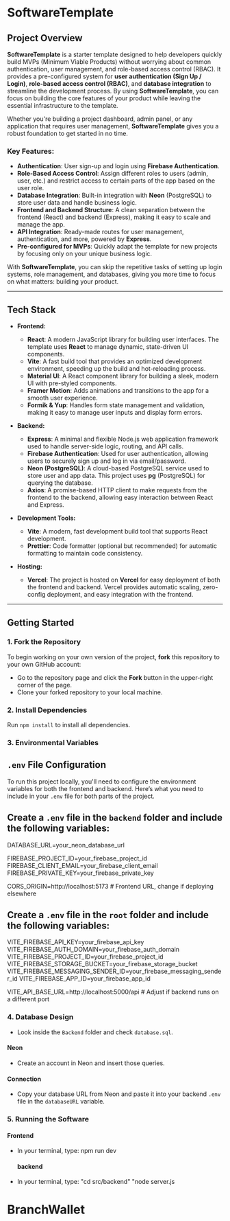 # SoftwareTemplate

## Project Overview

**SoftwareTemplate** is a starter template designed to help developers quickly build MVPs (Minimum Viable Products) without worrying about common authentication, user management, and role-based access control (RBAC). It provides a pre-configured system for **user authentication (Sign Up / Login)**, **role-based access control (RBAC)**, and **database integration** to streamline the development process. By using **SoftwareTemplate**, you can focus on building the core features of your product while leaving the essential infrastructure to the template.

Whether you're building a project dashboard, admin panel, or any application that requires user management, **SoftwareTemplate** gives you a robust foundation to get started in no time.

### Key Features:
- **Authentication**: User sign-up and login using **Firebase Authentication**.
- **Role-Based Access Control**: Assign different roles to users (admin, user, etc.) and restrict access to certain parts of the app based on the user role.
- **Database Integration**: Built-in integration with **Neon** (PostgreSQL) to store user data and handle business logic.
- **Frontend and Backend Structure**: A clean separation between the frontend (React) and backend (Express), making it easy to scale and manage the app.
- **API Integration**: Ready-made routes for user management, authentication, and more, powered by **Express**.
- **Pre-configured for MVPs**: Quickly adapt the template for new projects by focusing only on your unique business logic.

With **SoftwareTemplate**, you can skip the repetitive tasks of setting up login systems, role management, and databases, giving you more time to focus on what matters: building your product.

---

## Tech Stack

- **Frontend:**
  - **React**: A modern JavaScript library for building user interfaces. The template uses **React** to manage dynamic, state-driven UI components.
  - **Vite**: A fast build tool that provides an optimized development environment, speeding up the build and hot-reloading process.
  - **Material UI**: A React component library for building a sleek, modern UI with pre-styled components.
  - **Framer Motion**: Adds animations and transitions to the app for a smooth user experience.
  - **Formik & Yup**: Handles form state management and validation, making it easy to manage user inputs and display form errors.
  
- **Backend:**
  - **Express**: A minimal and flexible Node.js web application framework used to handle server-side logic, routing, and API calls.
  - **Firebase Authentication**: Used for user authentication, allowing users to securely sign up and log in via email/password.
  - **Neon (PostgreSQL)**: A cloud-based PostgreSQL service used to store user and app data. This project uses **pg** (PostgreSQL) for querying the database.
  - **Axios**: A promise-based HTTP client to make requests from the frontend to the backend, allowing easy interaction between React and Express.

- **Development Tools:**
  - **Vite**: A modern, fast development build tool that supports React development.
  - **Prettier**: Code formatter (optional but recommended) for automatic formatting to maintain code consistency.

- **Hosting:**
  - **Vercel**: The project is hosted on **Vercel** for easy deployment of both the frontend and backend. Vercel provides automatic scaling, zero-config deployment, and easy integration with the frontend.

---

## Getting Started

### 1. Fork the Repository
To begin working on your own version of the project, **fork** this repository to your own GitHub account:
- Go to the repository page and click the **Fork** button in the upper-right corner of the page.
- Clone your forked repository to your local machine.

### 2. Install Dependencies
Run `npm install` to install all dependencies.

### 3. Environmental Variables
## `.env` File Configuration

To run this project locally, you'll need to configure the environment variables for both the frontend and backend. Here’s what you need to include in your `.env` file for both parts of the project.



## Create a `.env` file in the `backend` folder and include the following variables:


DATABASE_URL=your_neon_database_url

FIREBASE_PROJECT_ID=your_firebase_project_id
FIREBASE_CLIENT_EMAIL=your_firebase_client_email
FIREBASE_PRIVATE_KEY=your_firebase_private_key


CORS_ORIGIN=http://localhost:5173 # Frontend URL, change if deploying elsewhere 

## Create a `.env` file in the `root` folder and include the following variables:


VITE_FIREBASE_API_KEY=your_firebase_api_key
VITE_FIREBASE_AUTH_DOMAIN=your_firebase_auth_domain
VITE_FIREBASE_PROJECT_ID=your_firebase_project_id
VITE_FIREBASE_STORAGE_BUCKET=your_firebase_storage_bucket
VITE_FIREBASE_MESSAGING_SENDER_ID=your_firebase_messaging_sender_id
VITE_FIREBASE_APP_ID=your_firebase_app_id


VITE_API_BASE_URL=http://localhost:5000/api # Adjust if backend runs on a different port

### 4. Database Design

- Look inside the `Backend` folder and check `database.sql`.
  
#### Neon
- Create an account in Neon and insert those queries.

#### Connection
- Copy your database URL from Neon and paste it into your backend `.env` file in the `databaseURL` variable.

### 5. Running the Software

#### Frontend
- In your terminal, type:
  npm run dev

  #### backend
- In your terminal, type:
  "cd src/backend"
  "node server.js
# BranchWallet
